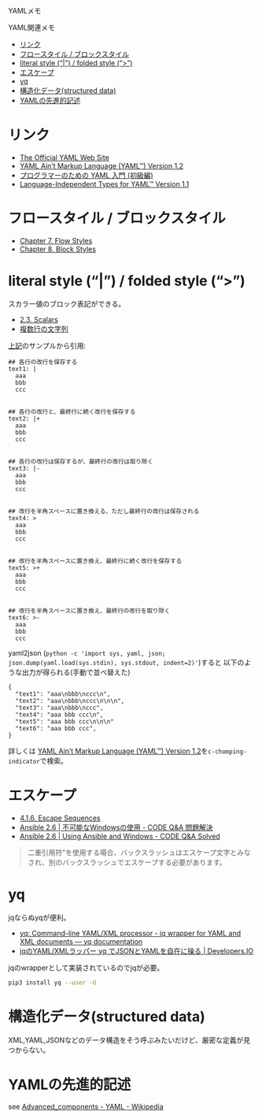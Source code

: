 YAMLメモ

YAML関連メモ

- [リンク](#リンク)
- [フロースタイル / ブロックスタイル](#フロースタイル--ブロックスタイル)
- [literal style (“|”) / folded style (“>”)](#literal-style---folded-style-)
- [エスケープ](#エスケープ)
- [yq](#yq)
- [構造化データ(structured data)](#構造化データstructured-data)
- [YAMLの先進的記述](#yamlの先進的記述)

# リンク

* [The Official YAML Web Site](https://yaml.org/)
* [YAML Ain’t Markup Language (YAML™) Version 1.2](https://yaml.org/spec/1.2/spec.html)
* [プログラマーのための YAML 入門 (初級編)](https://magazine.rubyist.net/articles/0009/0009-YAML.html)
* [Language-Independent Types for YAML™ Version 1.1](https://yaml.org/type/index.html)

# フロースタイル / ブロックスタイル

- [Chapter 7. Flow Styles](https://yaml.org/spec/1.2/spec.html#Flow)
- [Chapter 8. Block Styles](https://yaml.org/spec/1.2/spec.html#Block)


# literal style (“|”) / folded style (“>”)

スカラー値のブロック表記ができる。

* [2.3. Scalars](https://yaml.org/spec/1.0/#id2490752)
* [複数行の文字列](https://magazine.rubyist.net/articles/0009/0009-YAML.html#%E8%A4%87%E6%95%B0%E8%A1%8C%E3%81%AE%E6%96%87%E5%AD%97%E5%88%97)

[上記](https://magazine.rubyist.net/articles/0009/0009-YAML.html#%E8%A4%87%E6%95%B0%E8%A1%8C%E3%81%AE%E6%96%87%E5%AD%97%E5%88%97)のサンプルから引用:
```
## 各行の改行を保存する
text1: |
  aaa
  bbb
  ccc


## 各行の改行と、最終行に続く改行を保存する
text2: |+
  aaa
  bbb
  ccc


## 各行の改行は保存するが、最終行の改行は取り除く
text3: |-
  aaa
  bbb
  ccc


## 改行を半角スペースに置き換える、ただし最終行の改行は保存される
text4: >
  aaa
  bbb
  ccc


## 改行を半角スペースに置き換え、最終行に続く改行を保存する
text5: >+
  aaa
  bbb
  ccc


## 改行を半角スペースに置き換え、最終行の改行を取り除く
text6: >-
  aaa
  bbb
  ccc
```

yaml2json (`python -c 'import sys, yaml, json; json.dump(yaml.load(sys.stdin), sys.stdout, indent=2)'`)すると
以下のような出力が得られる(手動で並べ替えた)

```
{
  "text1": "aaa\nbbb\nccc\n",
  "text2": "aaa\nbbb\nccc\n\n\n",
  "text3": "aaa\nbbb\nccc",
  "text4": "aaa bbb ccc\n",
  "text5": "aaa bbb ccc\n\n\n"
  "text6": "aaa bbb ccc",
}
```

詳しくは
[YAML Ain’t Markup Language (YAML™) Version 1.2](https://yaml.org/spec/1.2/spec.html)を`c-chomping-indicator`で検索。


# エスケープ

* [4.1.6. Escape Sequences](https://yaml.org/spec/current.html#id2517668)
* [Ansible 2.6 | 不可能なWindowsの使用 - CODE Q&A 問題解決](https://code.i-harness.com/ja/docs/ansible~2.6/user_guide/windows_usage#path-formatting-for-windows)
* [Ansible 2.6 | Using Ansible and Windows - CODE Q&A Solved](https://code.i-harness.com/en/docs/ansible~2.6/user_guide/windows_usage)

> 二重引用符"を使用する場合、バックスラッシュはエスケープ文字とみなされ、別のバックスラッシュでエスケープする必要があります。

# yq

jqならぬyqが便利。

- [yq: Command-line YAML/XML processor - jq wrapper for YAML and XML documents — yq documentation](https://kislyuk.github.io/yq/)
- [jqのYAML/XMLラッパー yq でJSONとYAMLを自在に操る | Developers.IO](https://dev.classmethod.jp/articles/yq/)

jqのwrapperとして実装されているのでjqが必要。

```sh
pip3 install yq --user -U
```

# 構造化データ(structured data)

XML,YAML,JSONなどのデータ構造をそう呼ぶみたいだけど、厳密な定義が見つからない。


# YAMLの先進的記述

see
[Advanced_components - YAML - Wikipedia](https://en.wikipedia.org/wiki/YAML#Advanced_components)
